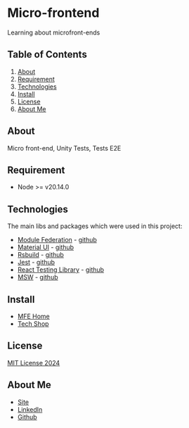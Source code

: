 # Micro-frontend

Learning about microfront-ends

## Table of Contents
1. [About](#about)
2. [Requirement](#requirement)
3. [Technologies](#technologies)
4. [Install](#install)
5. [License](#license)
6. [About Me](#about-me)

## About
Micro front-end, Unity Tests, Tests E2E

## Requirement
- Node >= v20.14.0 

## Technologies

The main libs and packages which were used in this project:

- [Module Federation](https://module-federation.io/) - [github](https://github.com/module-federation/core) 
- [Material UI](https://mui.com) - [github](https://github.com/mui/material-ui)
- [Rsbuild](https://rsbuild.dev/) - [github](https://github.com/web-infra-dev/rsbuild)
- [Jest](https://jestjs.io/) - [github](https://github.com/jestjs/jest)
- [React Testing Library](https://testing-library.com/docs/react-testing-library/intro/) - [github](https://github.com/testing-library/react-testing-library)
- [MSW](https://mswjs.io/) - [github](https://github.com/mswjs/msw)

## Install

- [MFE Home](/home/README.md)
- [Tech Shop](/tech-shop/README.md)

## License

[MIT License 2024](/LICENSE.md)

## About Me

- [Site](https://vanribeiro.github.io/)
- [LinkedIn](https://www.linkedin.com/in/vanribeiro/)
- [Github](https://github.com/vanribeiro)